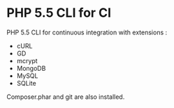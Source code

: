 PHP 5.5 CLI for CI
==================

PHP 5.5 CLI for continuous integration with extensions :

* cURL
* GD
* mcrypt
* MongoDB
* MySQL
* SQLite

Composer.phar and git are also installed.
